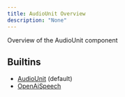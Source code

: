 ```yaml
---
title: AudioUnit Overview
description: "None"
---
```

Overview of the AudioUnit component
## Builtins
* [AudioUnit](/docs/components/audiounit/audiounit/) (default)
* [OpenAiSpeech](/docs/components/audiounit/openaispeech/)